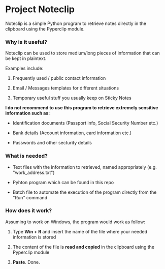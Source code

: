 # Project Noteclip

Noteclip is a simple Python program to retrieve notes directly in the clipboard using the Pyperclip module. 

### Why is it useful?

Noteclip can be used to store medium/long pieces of information that can be kept in plaintext. 

Examples include:

1. Frequently used / public contact information 

2. Email / Messages templates for different situations

3. Temporary useful stuff you usually keep on Sticky Notes

**I do not recommend to use this program to retrieve extremely sensitive information such as:**

* Identification documents (Passport info, Social Security Number etc.)

* Bank details (Account information, card information etc.)

* Passwords and other secturity details

### What is needed?

* Text files with the information to retrieved, named appropriately (e.g. "work_address.txt")

* Pyhton program which can be found in this repo

* Batch file to automate the execution of the program directly from the "Run" command

### How does it work? 

Assuming to work on Windows, the program would work as follow:

1. Type **Win + R** and insert the name of the file where your needed information is stored

2. The content of the file is **read and copied** in the clipboard using the Pyperclip module

3. **Paste**. Done.
